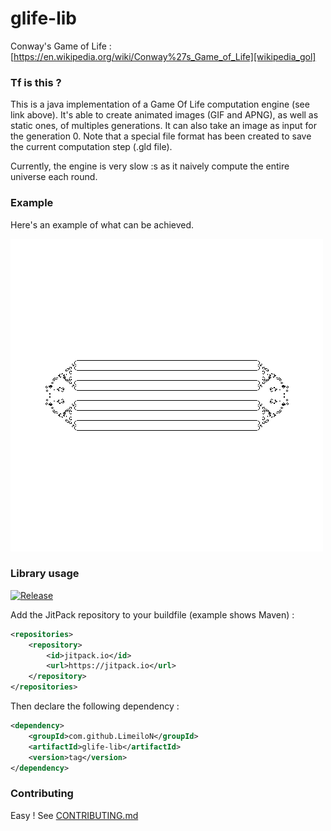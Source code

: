 # glife-lib
Conway's Game of Life : [https://en.wikipedia.org/wiki/Conway%27s_Game_of_Life][wikipedia_gol]

### Tf is this ?
This is a java implementation of a Game Of Life computation engine (see link above). It's able to create animated images (GIF and APNG), as well as static ones, of multiples generations. It can also take an image as input for the generation 0.
Note that a special file format has been created to save the current computation step (.gld file).

Currently, the engine is very slow :s as it naively compute the entire universe each round.

### Example
Here's an example of what can be achieved.

![example gif][example_gif]

### Library usage
[![Release][jitpack-badge]][jitpack-url]

Add the JitPack repository to your buildfile (example shows Maven) :
```xml
<repositories>
	<repository>
	    <id>jitpack.io</id>
	    <url>https://jitpack.io</url>
	</repository>
</repositories>
```
Then declare the following dependency :
```xml
<dependency>
    <groupId>com.github.LimeiloN</groupId>
	<artifactId>glife-lib</artifactId>
	<version>tag</version>
</dependency>
```

### Contributing
Easy ! See [CONTRIBUTING.md][contributing]

[wikipedia_gol]: https://en.wikipedia.org/wiki/Conway%27s_Game_of_Life
[example_gif]: output.gif "Example"
[jitpack-badge]: https://jitpack.io/v/LimeiloN/game-of-life.svg "jitpack badge"
[jitpack-url]: https://jitpack.io/#LimeiloN/game-of-life
[contributing]: https://github.com/LimeiloN/glife-lib/blob/master/CONTRIBUTING.md
